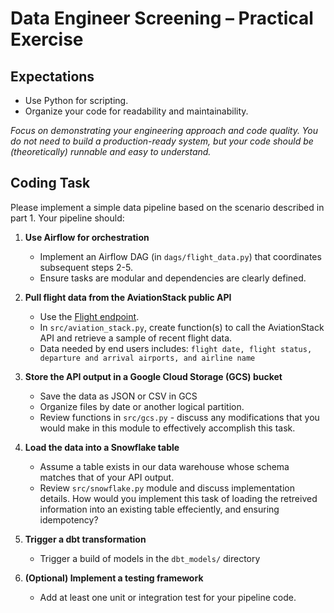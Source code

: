 # Data Engineer Screening – Practical Exercise

## Expectations

- Use Python for scripting.
- Organize your code for readability and maintainability.



*Focus on demonstrating your engineering approach and code quality. You do not need to build a production-ready system, but your code should be (theoretically) runnable and easy to understand.*

## Coding Task

Please implement a simple data pipeline based on the scenario described in part 1. Your pipeline should:

1. **Use Airflow for orchestration**
    - Implement an Airflow DAG (in `dags/flight_data.py`) that coordinates subsequent steps 2-5.
    - Ensure tasks are modular and dependencies are clearly defined.

2. **Pull flight data from the AviationStack public API**
    - Use the [Flight endpoint](https://aviationstack.com/documentation).
    - In `src/aviation_stack.py`, create function(s) to call the AviationStack API and retrieve a sample of recent flight data.
    - Data needed by end users includes: `flight date, flight status, departure and arrival airports, and airline name`

3. **Store the API output in a Google Cloud Storage (GCS) bucket**
    - Save the data as JSON or CSV in GCS
    - Organize files by date or another logical partition.
    - Review functions in `src/gcs.py` - discuss any modifications that you would make in this module to effectively accomplish this task.

4. **Load the data into a Snowflake table**
    - Assume a table exists in our data warehouse whose schema matches that of your API output.
    - Review `src/snowflake.py` module and discuss implementation details. How would you implement this task of loading the retreived information into an existing table effeciently, and ensuring idempotency?

5. **Trigger a dbt transformation**
    - Trigger a build of models in the `dbt_models/` directory


6. **(Optional) Implement a testing framework**
    - Add at least one unit or integration test for your pipeline code.


